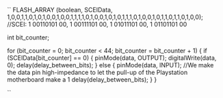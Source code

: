 ``
FLASH_ARRAY (boolean, SCEIData, 1,0,0,1,1,0,1,0,1,0,0,1,0,0,1,1,1,1,0,1,0,0,1,0,1,0,1,1,1,0,1,0,0,1,0,1,1,0,1,1,0,1,0,0);      //SCEI: 1 00110101 00, 1 00111101 00, 1 01011101 00, 1 01101101 00

int bit_counter;
  
  for (bit_counter = 0; bit_counter < 44; bit_counter = bit_counter + 1)
  {
      if (SCEIData[bit_counter] == 0)
      {
          pinMode(data, OUTPUT);
          digitalWrite(data, 0);
          delay(delay_between_bits);
      }
      else
      {
          pinMode(data, INPUT);                //We make the data pin high-impedance to let the pull-up of the Playstation motherboard make a 1
          delay(delay_between_bits);
      }
  }
  
  ``
